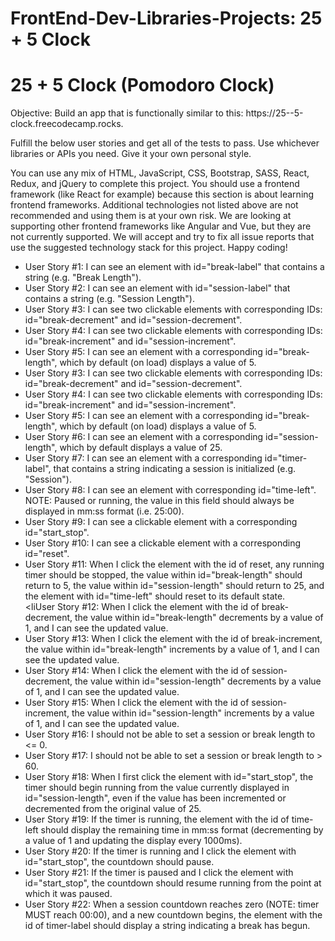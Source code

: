 # FrontEnd-Dev-Libraries-Projects: 25 + 5 Clock

<!DOCTYPE html>
<html lang="en">
<head>
    <meta charset="UTF-8">
    <meta name="viewport" content="width=device-width, initial-scale=1.0">
</head>
<body>
    <div class="pomodoro">
        <h1>25 + 5 Clock (Pomodoro Clock)</h1>
         <p>Objective: Build an app that is functionally similar to this: https://25--5-clock.freecodecamp.rocks.

Fulfill the below user stories and get all of the tests to pass. Use whichever libraries or APIs you need. Give it your own personal style.

You can use any mix of HTML, JavaScript, CSS, Bootstrap, SASS, React, Redux, and jQuery to complete this project. You should use a frontend framework (like React for example) because this section is about learning frontend frameworks. Additional technologies not listed above are not recommended and using them is at your own risk. We are looking at supporting other frontend frameworks like Angular and Vue, but they are not currently supported. We will accept and try to fix all issue reports that use the suggested technology stack for this project. Happy coding!</p>
        <ul>
            <li>User Story #1: I can see an element with id="break-label" that contains a string (e.g. "Break Length").</li>
            <li>User Story #2: I can see an element with id="session-label" that contains a string (e.g. "Session Length").</li>
            <li>User Story #3: I can see two clickable elements with corresponding IDs: id="break-decrement" and id="session-decrement".</li>
            <li>User Story #4: I can see two clickable elements with corresponding IDs: id="break-increment" and id="session-increment".</li>
            <li>User Story #5: I can see an element with a corresponding id="break-length", which by default (on load) displays a value of 5.</li>
            <li>User Story #3: I can see two clickable elements with corresponding IDs: id="break-decrement" and id="session-decrement".</li>
            <li>User Story #4: I can see two clickable elements with corresponding IDs: id="break-increment" and id="session-increment".</li>
            <li>User Story #5: I can see an element with a corresponding id="break-length", which by default (on load) displays a value of 5.</li>
            <li>User Story #6: I can see an element with a corresponding id="session-length", which by default displays a value of 25.</li>
            <li>User Story #7: I can see an element with a corresponding id="timer-label", that contains a string indicating a session is initialized (e.g. "Session").</li>
            <li>User Story #8: I can see an element with corresponding id="time-left". NOTE: Paused or running, the value in this field should always be displayed in mm:ss format (i.e. 25:00).</li>
            <li>User Story #9: I can see a clickable element with a corresponding id="start_stop".</li>
            <li>User Story #10: I can see a clickable element with a corresponding id="reset".</li>
            <li>User Story #11: When I click the element with the id of reset, any running timer should be stopped, the value within id="break-length" should return to 5, the value within id="session-length" should return to 25, and the element with id="time-left" should reset to its default state.</li>
            <liUser Story #12: When I click the element with the id of break-decrement, the value within id="break-length" decrements by a value of 1, and I can see the updated value.</li>
             <li>User Story #13: When I click the element with the id of break-increment, the value within id="break-length" increments by a value of 1, and I can see the updated value.</li>
            <li>User Story #14: When I click the element with the id of session-decrement, the value within id="session-length" decrements by a value of 1, and I can see the updated value.</li>
            <li>User Story #15: When I click the element with the id of session-increment, the value within id="session-length" increments by a value of 1, and I can see the updated value.</li>
            <li>User Story #16: I should not be able to set a session or break length to <= 0.</li>
            <li>User Story #17: I should not be able to set a session or break length to > 60.</li>
            <li>User Story #18: When I first click the element with id="start_stop", the timer should begin running from the value currently displayed in id="session-length", even if the value has been incremented or decremented from the original value of 25.</li>
            <li>User Story #19: If the timer is running, the element with the id of time-left should display the remaining time in mm:ss format (decrementing by a value of 1 and updating the display every 1000ms).</li>
             <li>User Story #20: If the timer is running and I click the element with id="start_stop", the countdown should pause.</li>
             <li>User Story #21: If the timer is paused and I click the element with id="start_stop", the countdown should resume running from the point at which it was paused.</li>
            <li>User Story #22: When a session countdown reaches zero (NOTE: timer MUST reach 00:00), and a new countdown begins, the element with the id of timer-label should display a string indicating a break has begun.</li>
        </ul>
    </div>
</body>
</html>
